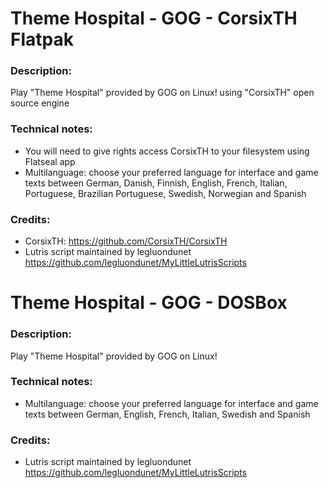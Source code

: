 # Theme Hospital - GOG - CorsixTH Flatpak
### Description:
Play "Theme Hospital" provided by GOG on Linux! using "CorsixTH" open source engine
### Technical notes:
- You will need to give rights access CorsixTH to your filesystem using Flatseal app
- Multilanguage: choose your preferred language for interface and game texts between German, Danish, Finnish, English, French, Italian, Portuguese, Brazilian Portuguese, Swedish, Norwegian and Spanish
### Credits:
- CorsixTH: https://github.com/CorsixTH/CorsixTH
- Lutris script maintained by legluondunet https://github.com/legluondunet/MyLittleLutrisScripts


# Theme Hospital - GOG - DOSBox
### Description:
Play "Theme Hospital" provided by GOG on Linux!
### Technical notes:
- Multilanguage: choose your preferred language for interface and game texts between German, English, French, Italian, Swedish and Spanish
### Credits:
- Lutris script maintained by legluondunet https://github.com/legluondunet/MyLittleLutrisScripts

